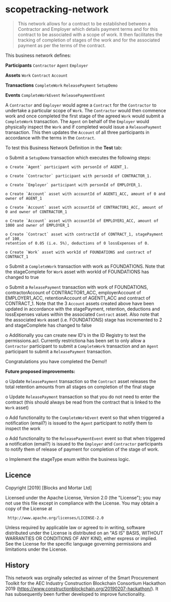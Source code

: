 # scopetracking-network

> This network allows for a contract to be established between a Contractor and Employer which details payment terms and for this contract to be associated with a scope of work. It then facilitates the tracking of completion of stages of the work and for the associated payment as per the terms of the contract.


This business network defines:

**Participants**
`Contractor` `Agent` `Employer`

**Assets**
`Work` `Contract` `Account`

**Transactions**
`CompleteWork` `ReleasePayment` `SetupDemo`

**Events**
`CompleteWorkEvent` `ReleasePaymentEvent`

A `Contractor` and `Employer` would agree a `Contract` for the `Contractor` to undertake a particular scope of `Work`. The `Contractor` would then commence work and once completed the first stage of the agreed `Work` would submit a `CompleteWork` transaction. The `Agent` on behalf of the `Employer` would physically inspect the `Work` and if completed would issue a `ReleasePayment` transaction. This then updates the `Account` of all three participants in accordance with the terms in the `Contract`.

To test this Business Network Definition in the **Test** tab:

  

o Submit a `SetupDemo` transaction which executes the following steps:


	o Create `Agent` participant with personId of AGENT_1.

	o Create `Contractor` participant with personId of CONTRACTOR_1.

	o Create `Employer` participant with personId of EMPLOYER_1.

	o Create `Account` asset with accountId of AGENT1_ACC, amount of 0 and owner of AGENT_1

	o Create `Account` asset with accountId of CONTRACTOR1_ACC, amount of 0 and owner of CONTRACTOR_1

	o Create `Account` asset with accountId of EMPLOYER1_ACC, amount of 1000 and owner of EMPLOYER_1

	o Create `Contract` asset with contractId of CONTRACT_1, stagePayment of 100, 
    retention of 0.05 (i.e. 5%), deductions of 0 lossExpenses of 0.

	o Create `Work` asset with workId of FOUNDATIONS and contract of CONTRACT_1

o Submit a `CompleteWork` transaction with work as FOUNDATIONS. Note that the stageComplete for `Work` asset with workId of FOUNDATIONS has changed to true

o Submit a `ReleasePayment` transaction with work of FOUNDATIONS, contractorAccount of CONTRACTOR1_ACC, employerAccount of EMPLOYER1_ACC, retentionAccount of AGENT1_ACC and contract of CONTRACT_1. Note that the 3 `Account` assets created above have been updated in accordance with the stagePayment, retention, deductions and lossExpenses values within the associated `Contract` asset. Also note that the associated `Work` asset (i.e. FOUNDATIONS) stage has incremented to 2 and stageComplete has changed to false

o Additionally you can create new ID's in the ID Registry to test the permissions.acl. Currently restrictiona has been set to only allow a `Contractor` participant to submit a `CompleteWork` transaction and an `Agent` participant to submit a `ReleasePayment` transaction.

Congratulations you have completed the Demo!!

**Future proposed improvements:**

o Update `ReleasePayment` transaction so the `Contract` asset releases the total retention amounts from all stages on completion of the final stage

o Update `ReleasePayment` transaction so that you do not need to enter the contract (this should always be read from the contract that is linked to the `Work` asset)

o Add functionality to the `CompleteWorkEvent` event so that when triggered a notification (email?) is issued to the `Agent` participant to notify them to inspect the work

o Add functionality to the `ReleasePaymentEvent` event so that when triggered a notification (email?) is issued to the `Employer` and `Contractor` participants to notify them of release of payment for completion of the stage of work.

o Implement the stageType enum within the business logic.

## Licence

Copyright [2019] [Blocks and Mortar Ltd]

   Licensed under the Apache License, Version 2.0 (the "License");
   you may not use this file except in compliance with the License.
   You may obtain a copy of the License at

     http://www.apache.org/licenses/LICENSE-2.0

   Unless required by applicable law or agreed to in writing, software
   distributed under the License is distributed on an "AS IS" BASIS,
   WITHOUT WARRANTIES OR CONDITIONS OF ANY KIND, either express or implied.
   See the License for the specific language governing permissions and
   limitations under the License.

 ## History  
   
   This network was orginally selected as winner of the Smart Procurement Toolkit for the AEC Industry Construction Blockchain Consortium Hackathon 2019 (https://www.constructionblockchain.org/20190207-hackathon/). It has subsequently been further developed to improve functionality.